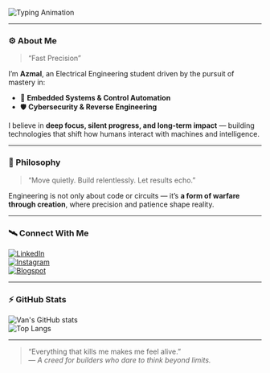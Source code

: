 <!-- Animated Header -->
![Typing Animation](https://readme-typing-svg.herokuapp.com?font=Fira+Code&weight=600&size=24&pause=1000&color=00C2B2&width=600&lines=Azmal+Haidar%26+|+Electrical+Engineer;Embedded+Systems+%26+Cybersecurity;Autonomous+Drone+Developer;System+Control+and+Embedded;With+Great+Power+Comes+Great+Control)

---

### ⚙️ About Me  
> “Fast Precision”

I’m **Azmal**, an Electrical Engineering student driven by the pursuit of mastery in:  
- 🧠 **Embedded Systems & Control Automation**  
- 🛡️ **Cybersecurity & Reverse Engineering**  

I believe in **deep focus, silent progress, and long-term impact** — building technologies that shift how humans interact with machines and intelligence.

---

### 🧠 Philosophy  
> “Move quietly. Build relentlessly. Let results echo.”

Engineering is not only about code or circuits — it’s **a form of warfare through creation**, where precision and patience shape reality.

---

### 🛰️ Connect With Me  
[![LinkedIn](https://img.shields.io/badge/LinkedIn-0A66C2?style=for-the-badge&logo=linkedin&logoColor=white)](https://www.linkedin.com/in/azhaidar)  
[![Instagram](https://img.shields.io/badge/Instagram-E4405F?style=for-the-badge&logo=instagram&logoColor=white)](https://instagram.com/yourprofile)  
[![Blogspot](https://img.shields.io/badge/Blogspot-FF5722?style=for-the-badge&logo=blogger&logoColor=white)](https://yourblog.blogspot.com)


---

### ⚡ GitHub Stats  
![Van's GitHub stats](https://github-readme-stats.vercel.app/api?username=yourusername&show_icons=true&theme=tokyonight)  
![Top Langs](https://github-readme-stats.vercel.app/api/top-langs/?username=yourusername&layout=compact&theme=tokyonight)

---

> “Everything that kills me makes me feel alive.”  
> — *A creed for builders who dare to think beyond limits.*


